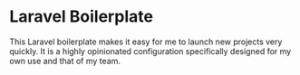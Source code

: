 # Laravel Boilerplate

This Laravel boilerplate makes it easy for me to launch new projects very quickly. It is a highly opinionated configuration specifically designed for my own use and that of my team. 
